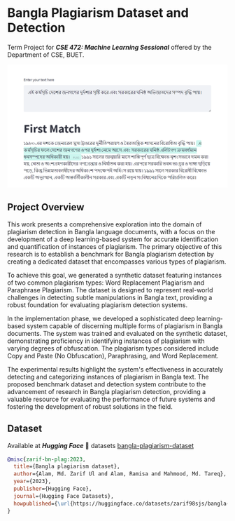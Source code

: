 # Bangla Plagiarism Dataset and Detection

Term Project for ***CSE 472: Machine Learning Sessional*** offered by the Department of CSE, BUET.

![](static/images/bangla_plag.png)

## Project Overview
This work presents a comprehensive exploration into the domain of plagiarism detection in Bangla language documents, with a focus on the development of a deep learning-based system for accurate identification and quantification of instances of plagiarism. The primary objective of this research is to establish a benchmark for Bangla plagiarism detection by creating a dedicated dataset that encompasses various types of plagiarism.

To achieve this goal, we generated a synthetic dataset featuring instances of two common plagiarism types: Word Replacement Plagiarism and Paraphrase Plagiarism. The dataset is designed to represent real-world challenges in detecting subtle manipulations in Bangla text, providing a robust foundation for evaluating plagiarism detection systems.

In the implementation phase, we developed a sophisticated deep learning-based system capable of discerning multiple forms of plagiarism in Bangla documents. The system was trained and evaluated on the synthetic dataset, demonstrating proficiency in identifying instances of plagiarism with varying degrees of obfuscation. The plagiarism types considered include Copy and Paste (No Obfuscation), Paraphrasing, and Word Replacement.

The experimental results highlight the system's effectiveness in accurately detecting and categorizing instances of plagiarism in Bangla text. The proposed benchmark dataset and detection system contribute to the advancement of research in Bangla plagiarism detection, providing a valuable resource for evaluating the performance of future systems and fostering the development of robust solutions in the field.

## Dataset

Available at ***Hugging Face*** 🤗 datasets   [bangla-plagiarism-dataset](https://huggingface.co/datasets/zarif98sjs/bangla-plagiarism-dataset)

```bibtex
@misc{zarif-bn-plag:2023,
  title={Bangla plagiarism dataset},
  author={Alam, Md. Zarif Ul and Alam, Ramisa and Mahmood, Md. Tareq},
  year={2023},
  publisher={Hugging Face},
  journal={Hugging Face Datasets},
  howpublished={\url{https://huggingface.co/datasets/zarif98sjs/bangla-plagiarism-dataset}},
}
```
